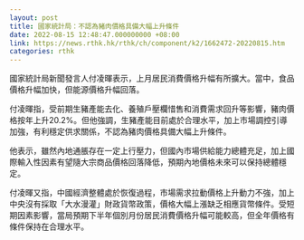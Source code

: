 ```yaml
---
layout: post
title: 國家統計局：不認為豬肉價格具備大幅上升條件
date: 2022-08-15 12:48:47.000000000 +08:00
link: https://news.rthk.hk/rthk/ch/component/k2/1662472-20220815.htm
categories: rthk
---
```


國家統計局新聞發言人付凌暉表示，上月居民消費價格升幅有所擴大。當中，食品價格升幅加快，但能源價格升幅回落。

付凌暉指，受前期生豬產能去化、養殖戶壓欄惜售和消費需求回升等影響，豬肉價格按年上升20.2%。但他強調，生豬產能目前處於合理水平，加上市場調控引導加強，有利穩定供求關係，不認為豬肉價格具備大幅上升條件。

他表示，雖然內地通脹存在一定上行壓力，但國內市場供給能力總體充足，加上國際輸入性因素有望隨大宗商品價格回落降低，預期內地價格未來可以保持總體穩定。

付凌暉又指，中國經濟整體處於恢復過程，市場需求拉動價格上升動力不強，加上中央沒有採取「大水漫灌」財政貨幣政策，價格大幅上漲缺乏相應貨幣條件。受短期因素影響，當局預期下半年個別月份居民消費價格升幅可能較高，但全年價格有條件保持在合理水平。
